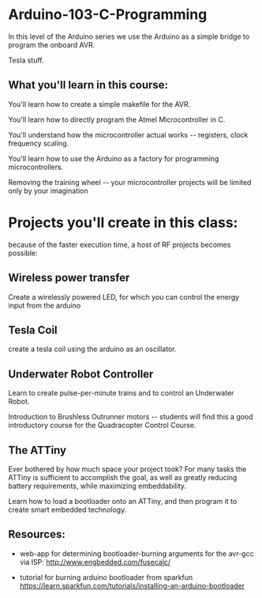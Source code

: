 Arduino-103-C-Programming
=========================

In this level of the Arduino series we use the Arduino as a simple bridge to program the onboard AVR.

Tesla stuff.


## What you'll learn in this course:

You'll learn how to create a simple makefile for the AVR.

You'll learn how to directly program the Atmel Microcontroller in C.

You'll understand how the microcontroller actual works -- registers, clock frequency scaling.

You'll learn how to use the Arduino as a factory for programming microcontrollers.

Removing the training wheel -- your microcontroller projects will be limited only by your imagination


# Projects you'll create in this class:

because of the faster execution time, a host of RF projects becomes possible:

Wireless power transfer
-----------------------

Create a wirelessly powered LED, for which you can control the energy input from the arduino


Tesla Coil
----------
create a tesla coil using the arduino as an oscillator.


Underwater Robot Controller
-----------------------------

Learn to create pulse-per-minute trains and to control an Underwater Robot.

Introduction to Brushless Outrunner motors -- students will find this a good introductory
course for the Quadracopter Control Course.


The ATTiny
----------

Ever bothered by how much space your project took?  For many tasks the ATTiny is sufficient to accomplish the goal, as well as greatly reducing battery requirements, while maximizing embeddability.

Learn how to load a bootloader onto an ATTiny, and then program it to create smart embedded technology.


Resources:
----------

* web-app for determining bootloader-burning arguments for the avr-gcc via ISP: http://www.engbedded.com/fusecalc/

* tutorial for burning arduino bootloader from sparkfun https://learn.sparkfun.com/tutorials/installing-an-arduino-bootloader

